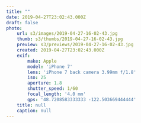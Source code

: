 ```yaml
---
title: ""
date: 2019-04-27T23:02:43.000Z
draft: false
photo:
    url: s3/images/2019-04-27-16-02-43.jpg
    thumb: s3/thumbs/2019-04-27-16-02-43.jpg
    preview: s3/previews/2019-04-27-16-02-43.jpg
    created: 2019-04-27T23:02:43.000Z
    exif:
        make: Apple
        model: 'iPhone 7'
        lens: 'iPhone 7 back camera 3.99mm f/1.8'
        iso: 25
        aperture: 1.8
        shutter_speed: 1/60
        focal_length: '4.0 mm'
        gps: '48.7208583333333 -122.503669444444'
    title: null
    caption: null
---
```


